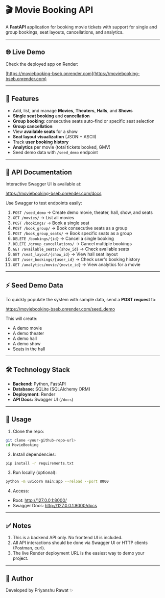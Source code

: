 # 🎬 Movie Booking API

A **FastAPI** application for booking movie tickets with support for single and group bookings, seat layouts, cancellations, and analytics.

---

## 🌐 Live Demo

Check the deployed app on Render:

[https://moviebooking-bseb.onrender.com](https://moviebooking-bseb.onrender.com)

---

## 📄 Features

- Add, list, and manage **Movies**, **Theaters**, **Halls**, and **Shows**  
- **Single seat booking** and **cancellation**  
- **Group booking**: consecutive seats auto-find or specific seat selection  
- **Group cancellation**  
- View **available seats** for a show  
- **Seat layout visualization** (JSON + ASCII)  
- Track **user booking history**  
- **Analytics** per movie (total tickets booked, GMV)  
- Seed demo data with `/seed_demo` endpoint  

---

## 🚀 API Documentation

Interactive Swagger UI is available at:

https://moviebooking-bseb.onrender.com/docs


Use Swagger to test endpoints easily:

1. `POST /seed_demo` → Create demo movie, theater, hall, show, and seats  
2. `GET /movies/` → List all movies  
3. `POST /bookings/` → Book a single seat  
4. `POST /book_group/` → Book consecutive seats as a group  
5. `POST /book_group_seats/` → Book specific seats as a group  
6. `DELETE /bookings/{id}` → Cancel a single booking  
7. `DELETE /group_cancellations/` → Cancel multiple bookings  
8. `GET /available_seats/{show_id}` → Check available seats  
9. `GET /seat_layout/{show_id}` → View hall seat layout  
10. `GET /user_bookings/{user_id}` → Check user's booking history  
11. `GET /analytics/movie/{movie_id}` → View analytics for a movie  

---

## ⚡ Seed Demo Data

To quickly populate the system with sample data, send a **POST request** to:

https://moviebooking-bseb.onrender.com/seed_demo


This will create:

- A demo movie  
- A demo theater  
- A demo hall  
- A demo show  
- Seats in the hall  

---

## 🛠 Technology Stack

- **Backend:** Python, FastAPI  
- **Database:** SQLite (SQLAlchemy ORM)  
- **Deployment:** Render  
- **API Docs:** Swagger UI (`/docs`)  

---

## 📌 Usage

1. Clone the repo:

```bash
git clone <your-github-repo-url>
cd MovieBooking
```

2. Install dependencies:

```bash
pip install -r requirements.txt
```

3. Run locally (optional):

```bash
python -m uvicorn main:app --reload --port 8000
```
4. Access:

- Root: http://127.0.0.1:8000/
- Swagger Docs: http://127.0.0.1:8000/docs

---

## ✅ Notes

1. This is a backend API only. No frontend UI is included.
2. All API interactions should be done via Swagger UI or HTTP clients (Postman, curl).
3. The live Render deployment URL is the easiest way to demo your project.

---

## 📌 Author

Developed by Priyanshu Rawat ✨